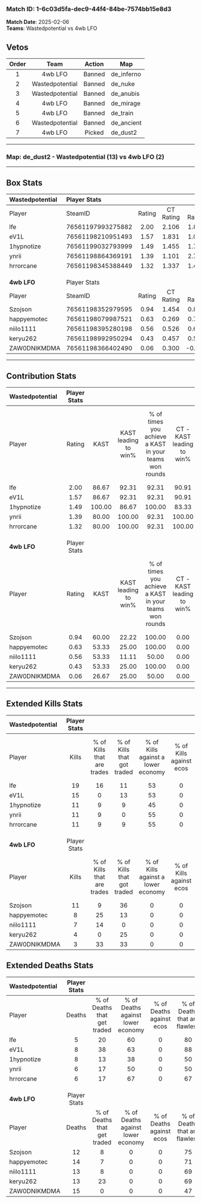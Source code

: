 ### Match ID: 1-6c03d5fa-dec9-44f4-84be-7574bb15e8d3  
**Match Date**: 2025-02-06  
**Teams**: Wastedpotential vs 4wb LFO  

## Vetos  

| Order | Team | Action | Map |
| :---: | :--: | :----: | --- |
| 1 | 4wb LFO | Banned | de_inferno |
| 2 | Wastedpotential | Banned | de_nuke |
| 3 | Wastedpotential | Banned | de_anubis |
| 4 | 4wb LFO | Banned | de_mirage |
| 5 | 4wb LFO | Banned | de_train |
| 6 | Wastedpotential | Banned | de_ancient |
| 7 | 4wb LFO | Picked | de_dust2 |

---  

### **Map**: de_dust2 - Wastedpotential (13) vs 4wb LFO (2)  
---  

## Box Stats  

| **Wastedpotential** | Player Stats      |        |           |          |        |       |       |         |        |      |     |
| :- | :- | :-: | :-: | :-: | :-: | :-: | :-: | :-: | :-: | :-: | :-: |
| Player              | SteamID           | Rating | CT Rating | T Rating |  KAST  |  ADR  | Kills | Assists | Deaths | K/D  | HS% |
| lfe                 | 76561197993275882 |  2.00  |   2.106   |  1.875   | 86.67  | 116.7 |  19   |    3    |   5    | 3.80 | 63  |
| eV1L                | 76561198210951493 |  1.57  |   1.831   |  1.072   | 86.67  | 86.9  |  15   |    3    |   8    | 1.88 | 53  |
| 1hypnotize          | 76561199032793999 |  1.49  |   1.455   |  1.799   | 100.00 | 93.9  |  11   |    7    |   8    | 1.38 | 45  |
| ynrii               | 76561198864369191 |  1.39  |   1.101   |  2.717   | 80.00  | 92.0  |  11   |    4    |   6    | 1.83 | 45  |
| hrrorcane           | 76561198345388449 |  1.32  |   1.337   |  1.475   | 80.00  | 73.3  |  11   |    3    |   6    | 1.83 | 63  |
|                     |                   |        |           |          |        |       |       |         |        |      |     |
|                     |                   |        |           |          |        |       |       |         |        |      |     |
|                     |                   |        |           |          |        |       |       |         |        |      |     |
| **4wb LFO**         | Player Stats      |        |           |          |        |       |       |         |        |      |     |
| Player              | SteamID           | Rating | CT Rating | T Rating |  KAST  |  ADR  | Kills | Assists | Deaths | K/D  | HS% |
| Szojson             | 76561198352979595 |  0.94  |   1.454   |  0.852   | 60.00  | 69.5  |  11   |    1    |   12   | 0.92 | 45  |
| happyemotec         | 76561198079987521 |  0.63  |   0.269   |  0.770   | 53.33  | 66.5  |   8   |    1    |   14   | 0.57 | 100 |
| niilo1111           | 76561198395280198 |  0.56  |   0.526   |  0.698   | 53.33  | 48.9  |   7   |    1    |   13   | 0.54 | 85  |
| keryu262            | 76561198992950294 |  0.43  |   0.457   |  0.559   | 53.33  | 55.9  |   4   |    5    |   13   | 0.31 | 75  |
| ZAW0DNIKMDMA        | 76561198366402490 |  0.06  |   0.300   |  -0.003  | 26.67  | 46.3  |   3   |    2    |   15   | 0.20 | 66  |
---  

## Contribution Stats  

| **Wastedpotential** | Player Stats |        |                      |                                                        |                           |                                                             |                          |                                                            |
| :- | :-: | :-: | :-: | :-: | :-: | :-: | :-: | :-: |
| Player              |    Rating    |  KAST  | KAST leading to win% | % of times you achieve a KAST in your teams won rounds | CT - KAST leading to win% | CT - % of times you achieve a KAST in your teams won rounds | T - KAST leading to win% | T - % of times you achieve a KAST in your teams won rounds |
| lfe                 |     2.00     | 86.67  |        92.31         |                         92.31                          |           90.91           |                           100.00                            |          100.00          |                           66.67                            |
| eV1L                |     1.57     | 86.67  |        92.31         |                         92.31                          |           90.91           |                           100.00                            |          100.00          |                           66.67                            |
| 1hypnotize          |     1.49     | 100.00 |        86.67         |                         100.00                         |           83.33           |                           100.00                            |          100.00          |                           100.00                           |
| ynrii               |     1.39     | 80.00  |        100.00        |                         92.31                          |          100.00           |                            90.00                            |          100.00          |                           100.00                           |
| hrrorcane           |     1.32     | 80.00  |        100.00        |                         92.31                          |          100.00           |                            90.00                            |          100.00          |                           100.00                           |
|                     |              |        |                      |                                                        |                           |                                                             |                          |                                                            |
|                     |              |        |                      |                                                        |                           |                                                             |                          |                                                            |
|                     |              |        |                      |                                                        |                           |                                                             |                          |                                                            |
| **4wb LFO**         | Player Stats |        |                      |                                                        |                           |                                                             |                          |                                                            |
| Player              |    Rating    |  KAST  | KAST leading to win% | % of times you achieve a KAST in your teams won rounds | CT - KAST leading to win% | CT - % of times you achieve a KAST in your teams won rounds | T - KAST leading to win% | T - % of times you achieve a KAST in your teams won rounds |
| Szojson             |     0.94     | 60.00  |        22.22         |                         100.00                         |           0.00            |                            0.00                             |          28.57           |                           100.00                           |
| happyemotec         |     0.63     | 53.33  |        25.00         |                         100.00                         |           0.00            |                            0.00                             |          28.57           |                           100.00                           |
| niilo1111           |     0.56     | 53.33  |        11.11         |                         50.00                          |           0.00            |                            0.00                             |          14.29           |                           50.00                            |
| keryu262            |     0.43     | 53.33  |        25.00         |                         100.00                         |           0.00            |                            0.00                             |          33.33           |                           100.00                           |
| ZAW0DNIKMDMA        |     0.06     | 26.67  |        25.00         |                         50.00                          |           0.00            |                            0.00                             |          33.33           |                           50.00                            |
---  

## Extended Kills Stats  

| **Wastedpotential** | Player Stats |                            |                            |                                    |                         |                              |                                 |                                       |                    |           |
| :- | :-: | :-: | :-: | :-: | :-: | :-: | :-: | :-: | :-: | :-: |
| Player              |    Kills     | % of Kills that are trades | % of Kills that got traded | % of Kills against a lower economy | % of Kills against ecos | % of Kills that are flawless | % of Kills that are close duels | % of Kills that are assisted by flash | Pistol Round Kills | AWP Kills |
| lfe                 |      19      |             16             |             11             |                 53                 |            0            |              58              |                0                |                   0                   |         2          |     0     |
| eV1L                |      15      |             0              |             13             |                 53                 |            0            |              60              |                7                |                   7                   |         4          |     1     |
| 1hypnotize          |      11      |             9              |             9              |                 45                 |            0            |              55              |                9                |                   0                   |         1          |     5     |
| ynrii               |      11      |             9              |             0              |                 55                 |            0            |              82              |                0                |                  18                   |         1          |     1     |
| hrrorcane           |      11      |             9              |             9              |                 55                 |            0            |              73              |                9                |                   0                   |         2          |     3     |
|                     |              |                            |                            |                                    |                         |                              |                                 |                                       |                    |           |
|                     |              |                            |                            |                                    |                         |                              |                                 |                                       |                    |           |
|                     |              |                            |                            |                                    |                         |                              |                                 |                                       |                    |           |
| **4wb LFO**         | Player Stats |                            |                            |                                    |                         |                              |                                 |                                       |                    |           |
| Player              |    Kills     | % of Kills that are trades | % of Kills that got traded | % of Kills against a lower economy | % of Kills against ecos | % of Kills that are flawless | % of Kills that are close duels | % of Kills that are assisted by flash | Pistol Round Kills | AWP Kills |
| Szojson             |      11      |             9              |             36             |                 0                  |            0            |              73              |                9                |                   0                   |         2          |     4     |
| happyemotec         |      8       |             25             |             13             |                 0                  |            0            |              63              |               13                |                   0                   |         0          |     0     |
| niilo1111           |      7       |             14             |             0              |                 0                  |            0            |              57              |               43                |                   0                   |         0          |     0     |
| keryu262            |      4       |             0              |             25             |                 0                  |            0            |             100              |                0                |                  25                   |         0          |     0     |
| ZAW0DNIKMDMA        |      3       |             33             |             33             |                 0                  |            0            |              67              |                0                |                   0                   |         0          |     0     |
## Extended Deaths Stats  

| **Wastedpotential** | Player Stats |                             |                                   |                          |                               |                            |                           |               |
| :- | :-: | :-: | :-: | :-: | :-: | :-: | :-: | :-: |
| Player              |    Deaths    | % of Deaths that get traded | % of Deaths against lower economy | % of Deaths against ecos | % of Deaths that are flawless | % of Deaths that are close | % of Deaths while blinded | Deaths to AWP |
| lfe                 |      5       |             20              |                60                 |            0             |              80               |             20             |             0             |       0       |
| eV1L                |      8       |             38              |                63                 |            0             |              88               |             13             |             0             |       3       |
| 1hypnotize          |      8       |             13              |                38                 |            0             |              50               |             0              |             0             |       0       |
| ynrii               |      6       |             17              |                50                 |            0             |              50               |             17             |            17             |       0       |
| hrrorcane           |      6       |             17              |                67                 |            0             |              67               |             33             |             0             |       1       |
|                     |              |                             |                                   |                          |                               |                            |                           |               |
|                     |              |                             |                                   |                          |                               |                            |                           |               |
|                     |              |                             |                                   |                          |                               |                            |                           |               |
| **4wb LFO**         | Player Stats |                             |                                   |                          |                               |                            |                           |               |
| Player              |    Deaths    | % of Deaths that get traded | % of Deaths against lower economy | % of Deaths against ecos | % of Deaths that are flawless | % of Deaths that are close | % of Deaths while blinded | Deaths to AWP |
| Szojson             |      12      |              8              |                 0                 |            0             |              75               |             0              |             0             |       3       |
| happyemotec         |      14      |              7              |                 0                 |            0             |              71               |             0              |             7             |       5       |
| niilo1111           |      13      |              8              |                 0                 |            0             |              69               |             0              |             0             |       1       |
| keryu262            |      13      |             23              |                 0                 |            0             |              69               |             8              |             8             |       0       |
| ZAW0DNIKMDMA        |      15      |              0              |                 0                 |            0             |              47               |             13             |             7             |       1       |
